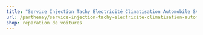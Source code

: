 ```yaml
---
title: "Service Injection Tachy Electricité Climatisation Automobile SARL"
url: /parthenay/service-injection-tachy-electricite-climatisation-automobile-sarl/
shop: réparation de voitures
---
```

